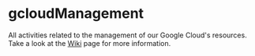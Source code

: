 # gcloudManagement
All activities related to the management of our Google Cloud's resources. Take a look at the [Wiki](https://github.com/biobureaubiotech/gcloudManagement/wiki) page for more information.
